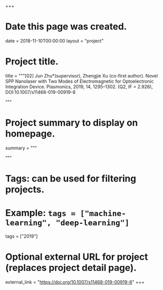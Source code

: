 +++
# Date this page was created.
date = 2018-11-10T00:00:00
layout = "project"

# Project title.
title = """[02] Jun Zhu*(supervisor), Zhengjie Xu (co-first author). Novel SPP Nanolaser with Two Modes of Electromagnetic for Optoelectronic Integration Device. Plasmonics, 2019, 14, 1295–1302. (Q2, IF = 2.926), DOI:10.1007/s11468-019-00919-8

"""

# Project summary to display on homepage.
summary = """

 """

# Tags: can be used for filtering projects.
# Example: `tags = ["machine-learning", "deep-learning"]`
tags = ["2019"]

# Optional external URL for project (replaces project detail page).
external_link = "https://doi.org/10.1007/s11468-019-00919-8"
+++

